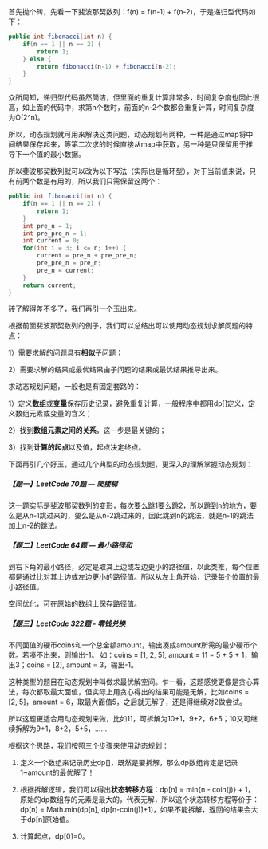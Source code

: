首先抛个砖，先看一下斐波那契数列：f(n) = f(n-1) + f(n-2)，于是递归型代码如下：

```Java
public int fibonacci(int n) {
    if(n == 1 || n == 2) {
        return 1;
    } else {
        return fibonacci(n-1) + fibonacci(n-2);
    }
} 
```

众所周知，递归型代码虽然简洁，但里面的重复计算非常多，时间复杂度也因此很高，如上面的代码中，求第n个数时，前面的n-2个数都会重复计算，时间复杂度为O(2^n)。

所以，动态规划就可用来解决这类问题，动态规划有两种，一种是通过map将中间结果保存起来，等第二次求的时候直接从map中获取，另一种是只保留用于推导下一个值的最小数据。

所以斐波那契数列就可以改为以下写法（实际也是循环型），对于当前值来说，只有前两个数是有用的，所以我们只需保留这两个：

```Java
public int fibonacci(int n) {
    if(n == 1 || n == 2) {
        return 1;
    }
    int pre_n = 1;
    int pre_pre_n = 1;
    int current = 0;
    for(int i = 3; i <= n; i++) {
        current = pre_n + pre_pre_n;
        pre_pre_n = pre_n;
        pre_n = current;
    }
    return current;
}
```

砖了解得差不多了，我们再引一个玉出来。

根据前面斐波那契数列的例子，我们可以总结出可以使用动态规划求解问题的特点：

1）需要求解的问题具有**相似**子问题；

2）需要求解的结果或最优结果由子问题的结果或最优结果推导出来。

求动态规划问题，一般也是有固定套路的：

1）定义**数组**或**变量**保存历史记录，避免重复计算，一般程序中都用dp[]定义，定义数组元素或变量的含义；

2）找到**数组元素之间的关系**，这一步是最关键的；

3）找到**计算的起点**以及值，起点决定终点。

下面再引几个好玉，通过几个典型的动态规划题，更深入的理解掌握动态规划：

##### 【题一】LeetCode 70题 — 爬楼梯

这一题实际是斐波那契数列的变形，每次要么跳1要么跳2，所以跳到n的地方，要么是从n-1跳过来的，要么是从n-2跳过来的，因此跳到n的跳法，就是n-1的跳法加上n-2的跳法。


##### 【题二】LeetCode 64题 — 最小路径和

到右下角的最小路径，必定是取其上边或左边更小的路径值，以此类推，每个位置都是通过比对其上边或左边更小的路径值。所以从左上角开始，记录每个位置的最小路径值。

空间优化，可在原始的数组上保存路径值。


##### 【题三】LeetCode 322题 - 零钱兑换

不同面值的硬币coins和一个总金额amount，输出凑成amount所需的最少硬币个数。若凑不出来，则输出-1。
如：coins = [1, 2, 5], amount = 11 = 5 + 5 + 1，输出3；coins = [2], amount = 3，输出-1。

这种类型的题目在动态规划中叫做求最优解空间。乍一看，这题感觉更像是贪心算法，每次都取最大面值，但实际上用贪心得出的结果可能是无解，比如coins = [2, 5]，amount = 6，取最大面值5，之后就无解了，还是得继续对2做尝试。

所以这题更适合用动态规划来做，比如11，可拆解为10+1，9+2，6+5；10又可继续拆解为9+1，8+2，5+5，......

根据这个思路，我们按照三个步骤来使用动态规划：

1. 定义一个数组来记录历史dp[]，既然是要拆解，那么dp数组肯定是记录1~amount的最优解了！

2. 根据拆解逻辑，我们可以得出**状态转移方程**：dp[n] = min{n - coin(j)} + 1，原始的dp数组存的元素是最大的，代表无解，所以这个状态转移方程等价于：dp[n] = Math.min(dp[n], dp[n-coin(j)]+1)，如果不能拆解，返回的结果会大于dp[n]原始值。

3. 计算起点，dp[0]=0。
